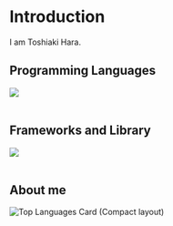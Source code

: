 # Introduction

I am Toshiaki Hara.

## Programming Languages

<img src="https://skillicons.dev/icons?i=html,css,js,php," /> <br /><br />

## Frameworks and Library

<img src="https://skillicons.dev/icons?i=jquery,laravel,wordpress" /> <br /><br />

## About me

![Top Languages Card (Compact layout)](https://github-readme-stats.vercel.app/api/top-langs/?username=toshitechservice&layout=compact)
